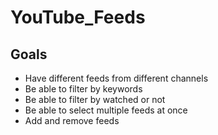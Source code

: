 # YouTube_Feeds

## Goals
* Have different feeds from different channels
* Be able to filter by keywords
* Be able to filter by watched or not
* Be able to select multiple feeds at once
* Add and remove feeds

